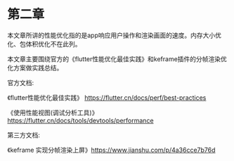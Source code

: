 # 第二章

本文章所讲的性能优化指的是app响应用户操作和渲染画面的速度。内存大小优化、包体积优化不在此列。

本文章主要围绕官方的《flutter性能优化最佳实践》和keframe插件的分帧渲染优化方案做实践总结。

官方文档:

《flutter性能优化最佳实践》 https://flutter.cn/docs/perf/best-practices 

《使用性能视图(调试分析工具)》 https://flutter.cn/docs/tools/devtools/performance

第三方文档:

《keframe 实现分帧渲染上屏》https://www.jianshu.com/p/4a36cce7b76d

